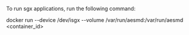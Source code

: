 To run sgx applications, run the following command: 

docker run --device /dev/isgx --volume /var/run/aesmd:/var/run/aesmd <container_id>
